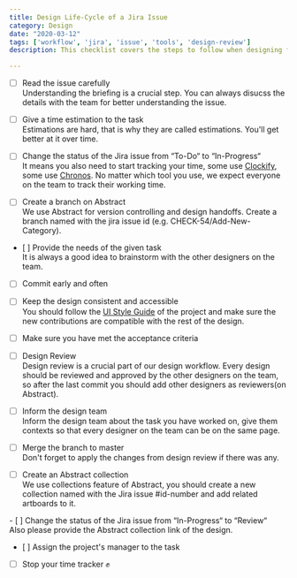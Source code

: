 ```yaml
---
title: Design Life-Cycle of a Jira Issue
category: Design
date: "2020-03-12"
tags: ['workflow', 'jira', 'issue', 'tools', 'design-review']
description: This checklist covers the steps to follow when designing for an ongoing project. The checklist for starting out to a new design project can be found in the design category. 

---
```


- [ ] Read the issue carefully  
Understanding the briefing is a crucial step. You can always disucss the details with the team for better understanding the issue.

- [ ] Give a time estimation to the task  
Estimations are hard, that is why they are called estimations. You'll get better at it over time. 

- [ ] Change the status of the Jira issue from “To-Do“ to “In-Progress“  
It means you also need to start tracking your time, some use [Clockify](https://clockify.me/), some use [Chronos](https://chronos.web-pal.com/). No matter which tool you use, we expect everyone on the team to track their working time. 

- [ ] Create a branch on Abstract  
We use Abstract for version controlling and design handoffs. Create a branch named with the jira issue id (e.g. CHECK-54/Add-New-Category). 

- [ ] Provide the needs of the given task  
It is always a good idea to brainstorm with the other designers on the team.

- [ ] Commit early and often  

- [ ] Keep the design consistent and accessible  
You should follow the [UI Style Guide](/checklist/essentials-of-ui-style-guide) of the project and make sure the new contributions are compatible with the rest of the design.

- [ ] Make sure you have met the acceptance criteria  

- [ ] Design Review  
Design review is a crucial part of our design workflow. Every design should be reviewed and approved by the other designers on the team, so after the last commit you should add other designers as reviewers(on Abstract).

- [ ] Inform the design team  
Inform the design team about the task you have worked on, give them contexts so that every designer on the team can be on the same page.

- [ ] Merge the branch to master  
Don't forget to apply the changes from design review if there was any.

- [ ] Create an Abstract collection  
We use collections feature of Abstract, you should create a new collection named with the Jira issue #id-number and add related artboards to it.

- [ ] Change the status of the Jira issue from “In-Progress“ to “Review“  
Also please provide the Abstract collection link of the design. 

- [ ] Assign the project's manager to the task  

- [ ] Stop your time tracker ✊  
